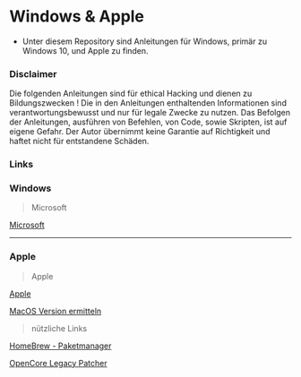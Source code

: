 # Windows & Apple

- Unter diesem Repository sind Anleitungen für Windows, primär zu Windows 10, und Apple zu finden.


### Disclaimer
Die folgenden Anleitungen sind für ethical Hacking und dienen zu Bildungszwecken !
Die in den Anleitungen enthaltenden Informationen sind verantwortungsbewusst und nur für legale Zwecke zu nutzen.
Das Befolgen der Anleitungen, ausführen von Befehlen, von Code, sowie Skripten, ist auf eigene Gefahr.
Der Autor übernimmt keine Garantie auf Richtigkeit und haftet nicht für entstandene Schäden.


### Links

### Windows
> Microsoft

[Microsoft](https://www.microsoft.com/de-de)

------------------------------------------------------------------------------------------------------------------------

### Apple
> Apple

[Apple](https://www.apple.com/de/)

[MacOS Version ermitteln](https://support.apple.com/de-de/109033)


> nützliche Links

[HomeBrew - Paketmanager](https://brew.sh/)

[OpenCore Legacy Patcher](https://dortania.github.io/OpenCore-Legacy-Patcher/)
